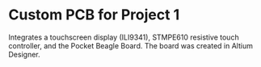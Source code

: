 # Custom PCB for Project 1
Integrates a touchscreen display (ILI9341), STMPE610 resistive touch controller, and the Pocket Beagle Board.
The board was created in Altium Designer.
